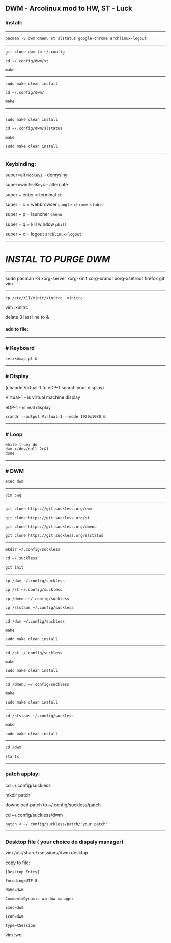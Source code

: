 ## DWM - Arcolinux mod to HW, ST - Luck

### **Install:**

---
```
pacman -S dwm dmenu st slstatus google-chrome archlinux-logout
```
---
```
git clone dwm to ~/.config

cd ~/.config/dwm/st

make
```
---
```
sudo make clean install

cd ~/.config/dwm/

make
```
---
```

sudo make clean install

cd ~/.config/dwm/slstatus

make

sudo make clean install
```


---

### **Keybinding:**

super=alt `ModKey1` - domyslny

super=win `ModKey4` - alternate

super + enter = terminal `st`

super + c = webbrowser `google-chrome-stable`

super + p = launcher `dmenu`

super + q = kill window `pkill`

super + x = logout `archlinux-logout`

---

# **_INSTAL TO PURGE DWM_**

---

sudo pacman -S xorg-server xorg-xinit xorg-xrandr xorg-xsetroot firefox git vim

---

`cp /etc/X11/xinit/xinitrc .xinitrc`

vim .xinitrc

delate 3 last line to &

#### add to file:

---

### # Keyboard

```
setxkbmap pl &
```

---

### # Display

(chande Virtual-1 to eDP-1 search your display)

Virtual-1 - is virtual machine display

eDP-1 - is real display

```
xrandr --output Virtual-1 --mode 1920x1080 &
```

---

### # Loop

```
while true; do
dwm >/dev/null 2>&1
done
```

---

### # DWM

```
exec dwm
```

---

`vim :wq`

---

```
git clone https://git.suckless.org/dwm

git clone https://git.suckless.org/st

git clone https://git.suckless.org/dmenu

git clone https://git.suckless.org/slstatus
```

---

```
mkdir ~/.config/suckless

cd ~/.suckless

git init
```

---

```
cp /dwm ~/.config/suckless

cp /st ~/.config/suckless

cp /dmenu ~/.config/suckless

cp /slstaus ~/.config/suckless
```

---

```
cd /dwm ~/.config/suckless

make

sudo make clean install
```

---

```
cd /st ~/.config/suckless

make

sudo make clean install
```

---

```
cd /dmenu ~/.config/suckless

make

sudo make clean install
```

---

```
cd /slstaus ~/.config/suckless

make

sudo make clean install
```

---

```
cd /dwm

startx
```

---

### patch applay:

cd ~/.config/suckless

mkdir patch

downoload patch to ~/.config/suckless/patch

cd ~/.config/suckless/dwm

```
patch < ~/.config/suckless/patch/"your patch"
```

---

### Desktop file ( your choice do dispaly manager)

vim /usr/share/xsessions/dwm.desktop

copy to file:

```
[Desktop Entry]

Encoding=UTF-8

Name=Dwm

Comment=Dynamic window manager

Exec=dwm

Icon=dwm

Type=XSession

```

vim :wq
